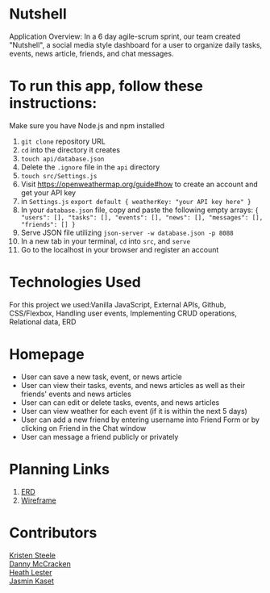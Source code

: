 # Nutshell
Application Overview:
In a 6 day agile-scrum sprint, our team created "Nutshell", a social media style dashboard for a user to organize daily tasks, events, news article, friends, and chat messages.
  

# To run this app, follow these instructions:
Make sure you have Node.js and npm installed
1. `git clone` repository URL
1. `cd` into the directory it creates
1. `touch api/database.json`
1. Delete the `.ignore` file in the `api` directory
1. `touch src/Settings.js` 
1. Visit <https://openweathermap.org/guide#how> to create an account and get your API key
1. in `Settings.js` `export default {
    weatherKey: "your API key here"
}`
1. In your `database.json` file, copy and paste the following empty arrays: 
    `{
        "users": [],
        "tasks": [],
        "events": [],
        "news": [],
        "messages": [],
        "friends": []
    }`
1. Serve JSON file utilizing `json-server -w database.json -p 8088`
1. In a new tab in your terminal, `cd` into `src`, and `serve`
1. Go to the localhost in your browser and register an account

# Technologies Used
For this project we used:Vanilla JavaScript, External APIs, Github, CSS/Flexbox, Handling user events, Implementing CRUD operations, Relational data, ERD

# Homepage

* User can save a new task, event, or news article
* User can view their tasks, events, and news articles as well as their friends' events and news articles
* User can can edit or delete tasks, events, and news articles
* User can view weather for each event (if it is within the next 5 days)
* User can add a new friend by entering username into Friend Form or by clicking on Friend in the Chat window
* User can message a friend publicly or privately

# Planning Links
1. [ERD](https://github.com/nss-day-cohort-44/nutshell-whiskered-gnomes/blob/master/src/planning/nutshellERD.png)
1. [Wireframe](https://github.com/nss-day-cohort-44/nutshell-whiskered-gnomes/blob/master/src/planning/wireframe-whiskered-gnomes-nutshell.svg)

# Contributors
[Kristen Steele](https://github.com/krsteele)   
[Danny McCracken](https://github.com/dmccracken13)  
[Heath Lester](https://github.com/Heath-Lester)  
[Jasmin Kaset](https://github.com/jkaset)  

